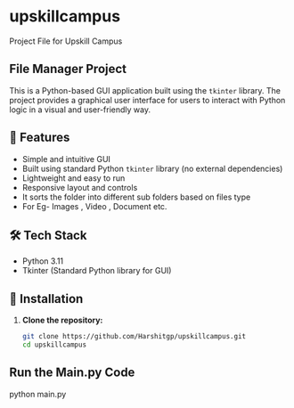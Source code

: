 # upskillcampus
Project File for Upskill Campus
## File Manager Project

This is a Python-based GUI application built using the `tkinter` library. The project provides a graphical user interface for users to interact with Python logic in a visual and user-friendly way.

## 📌 Features

-  Simple and intuitive GUI
-  Built using standard Python `tkinter` library (no external dependencies)
-  Lightweight and easy to run
-  Responsive layout and controls
-  It sorts the folder into different sub folders based on files type
-  For Eg- Images , Video , Document etc.

## 🛠️ Tech Stack

- Python 3.11
- Tkinter (Standard Python library for GUI)

## 📁 Installation

1. **Clone the repository:**
   ```bash
   git clone https://github.com/Harshitgp/upskillcampus.git
   cd upskillcampus

## Run the Main.py Code
   python main.py
   
